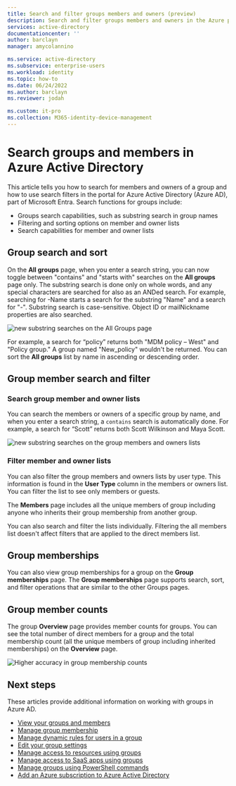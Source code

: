 ```yaml
---
title: Search and filter groups members and owners (preview)
description: Search and filter groups members and owners in the Azure portal.
services: active-directory
documentationcenter: ''
author: barclayn
manager: amycolannino

ms.service: active-directory
ms.subservice: enterprise-users
ms.workload: identity
ms.topic: how-to
ms.date: 06/24/2022
ms.author: barclayn
ms.reviewer: jodah

ms.custom: it-pro
ms.collection: M365-identity-device-management
---
```


# Search groups and members in Azure Active Directory

This article tells you how to search for members and owners of a group and how to use search filters in the portal for Azure Active Directory (Azure AD), part of Microsoft Entra. Search functions for groups include:

- Groups search capabilities, such as substring search in group names
- Filtering and sorting options on member and owner lists
- Search capabilities for member and owner lists

## Group search and sort

On the **All groups** page, when you enter a search string, you can now toggle between "contains" and "starts with" searches on the **All groups** page only. The substring search is done only on whole words, and any special characters are searched for also as an ANDed search. For example, searching for -Name starts a search for the substring "Name" and a search for "-". Substring search is case-sensitive. Object ID or mailNickname properties are also searched.

![new substring searches on the All Groups page](./media/groups-members-owners-search/members-list.png)

For example, a search for “policy” returns both "MDM policy – West" and "Policy group." A group named "New_policy" wouldn't be returned. You can sort the **All groups** list by name in ascending or descending order.

## Group member search and filter

### Search group member and owner lists

You can search the members or owners of a specific group by name, and when you enter a search string, a `contains` search is automatically done. For example, a search for “Scott” returns both Scott Wilkinson and Maya Scott.

![new substring searches on the group members and owners lists](./media/groups-members-owners-search/groups-search-preview.png)

### Filter member and owner lists

You can also filter the group members and owners lists by user type. This information is found in the **User Type** column in the members or owners list. You can filter the list to see only members or guests.

The **Members** page includes all the unique members of group including anyone who inherits their group membership from another group.

You can also search and filter the lists individually. Filtering the all members list doesn't affect filters that are applied to the direct members list.

## Group memberships

You can also view group memberships for a group on the **Group memberships** page. The **Group memberships** page supports search, sort, and filter operations that are similar to the other Groups pages.

## Group member counts

The group **Overview** page provides member counts for groups. You can see the total number of direct members for a group and the total membership count (all the unique members of group including inherited memberships) on the **Overview** page.

![Higher accuracy in group membership counts](./media/groups-members-owners-search/member-numbers.png)

## Next steps

These articles provide additional information on working with groups in Azure AD.

- [View your groups and members](../fundamentals/active-directory-groups-view-azure-portal.md)
- [Manage group membership](../fundamentals/active-directory-groups-membership-azure-portal.md)
- [Manage dynamic rules for users in a group](groups-create-rule.md)
- [Edit your group settings](../fundamentals/active-directory-groups-settings-azure-portal.md)
- [Manage access to resources using groups](../fundamentals/active-directory-manage-groups.md)
- [Manage access to SaaS apps using groups](groups-saasapps.md)
- [Manage groups using PowerShell commands](../enterprise-users/groups-settings-v2-cmdlets.md)
- [Add an Azure subscription to Azure Active Directory](../fundamentals/active-directory-how-subscriptions-associated-directory.md)
